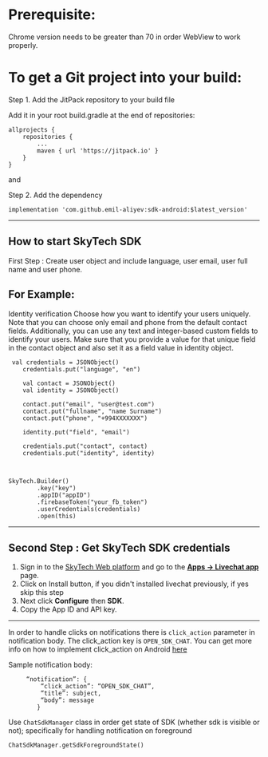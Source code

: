 # Prerequisite:

Chrome version needs to be greater than 70 in order WebView to work properly.

# To get a Git project into your build:

Step 1. Add the JitPack repository to your build file

Add it in your root build.gradle at the end of repositories:

	allprojects {
		repositories {
			...
			maven { url 'https://jitpack.io' }
		}
	}
  
  and
  
  Step 2. Add the dependency

 
	implementation 'com.github.emil-aliyev:sdk-android:$latest_version'

-----------------------------------------------------------

How to start SkyTech SDK
----------------------

First Step : Create user object and include  language, user email, user full name and user phone.

For Example:
----------------------------

Identity verification
Choose how you want to identify your users uniquely. Note that you can choose only email and phone from the default contact fields. Additionally, you can use any text and integer-based custom fields to identify your users. Make sure that you provide a value for that unique field in the contact object and also set it as a field value in identity object.

     val credentials = JSONObject()
        credentials.put("language", "en")

        val contact = JSONObject()
        val identity = JSONObject()

        contact.put("email", "user@test.com")
        contact.put("fullname", "name Surname")
        contact.put("phone", "+994XXXXXXX")

        identity.put("field", "email")

        credentials.put("contact", contact)
        credentials.put("identity", identity)
	


    SkyTech.Builder()
            .key("key")
            .appID("appID")
            .firebaseToken("your_fb_token")
            .userCredentials(credentials)
            .open(this)
	    
	    
 -----------------------------------
 

	  
Second Step : Get SkyTech SDK credentials 
----------------------------------------

1.  Sign in to the  [SkyTech Web platform](https://skybot-web.kapitalbank.az)  and go to the  [**Apps -> Livechat app**](https://skybot-web.kapitalbank.az/apps/webchat)  page.
2.  Click on Install button, if you didn't installed livechat previously, if yes skip this step
3.  Next click  **Configure**  then  **SDK**.
4.  Copy the App ID and API key.  
-----------------------------------------------------------



In order to handle clicks on notifications there is `click_action` parameter in notification body. The click_action key is `OPEN_SDK_CHAT`. You can get more info on how to implement click_action on Android [here](https://firebase.google.com/docs/cloud-messaging/http-server-ref)

Sample notification body:

	     “notification”: {
             “click_action”: “OPEN_SDK_CHAT”,
             “title”: subject,
             “body”: message
            }
Use `ChatSdkManager` class in order get state of SDK (whether sdk is visible or not); specifically for handling notification on foreground

	ChatSdkManager.getSdkForegroundState()
